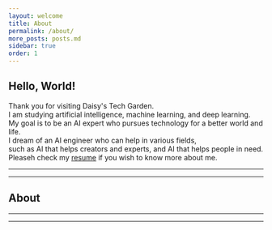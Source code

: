```yaml
---
layout: welcome
title: About
permalink: /about/
more_posts: posts.md
sidebar: true
order: 1
---
```


## Hello, World!
Thank you for visiting Daisy's Tech Garden.<br>
I am studying artificial intelligence, machine learning, and deep learning.<br>
My goal is to be an AI expert who pursues technology for a better world and life.<br>
I dream of an AI engineer who can help in various fields,<br>
such as AI that helps creators and experts, and AI that helps people in need.<br>
Pleaseh check my [resume] if you wish to know more about me.

***

<!--posts_list-->

***

## About


***

***

<!--author-->

<!-- Links -->
[resume]: /resume/
